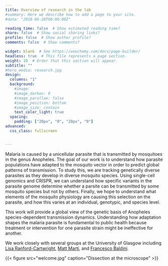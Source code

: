 ```yaml
---
title: Overview of research in the lab
#summary: Here we describe how to add a page to your site.
#date: "2018-06-28T00:00:00Z"

reading_time: false  # Show estimated reading time?
share: false  # Show social sharing links?
profile: false  # Show author profile?
comments: false  # Show comments?

widget: blank  # See https://wowchemy.com/docs/page-builder/
headless: true  # This file represents a page section.
weight: 10  # Order that this section will appear.
subtitle: ""
#hero_media: research.jpg
design:
  columns: "1"
  background:
    #image: 
    #image_darken: 0
    #image_parallax: false
    #image_position: bottom
    #image_size: contain
    text_color_light: true
  spacing:
    padding: ["20px", "0", "20px", "0"]
advanced:
  css_class: fullscreen


---
```


Malaria is caused by a unicellular parasite that is transmitted by mosquitoes in the genus Anopheles. The goal of our work is to understand how parasite populations have adapted to the mosquito vector in order to predict global patterns of transmission. To study this, we are tracking genetically diverse parasites as they develop in diverse mosquito species. Using single-cell genomics and CRISPR, we can understand how specific variants in the parasite genome determine whether a parsite can be transmitted by some mosquito species but not by others. Finally, we hope to understand what elements of the mosquito physiology are causing this selection on the parasite, and how this varies at an individual, genotypic, and species level.

This work will provide a global view of the genetic basis of Anopheles species-dependent transmission dynamics. Understanding how adaptation shapes the malaria parasite is fundamental to public health because treatment or intervention for one parasite strain might be ineffective for another. 

We work closely with several groups at the University of Glasgow including [Lisa Ranford-Cartwright](https://www.gla.ac.uk/researchinstitutes/bahcm/staff/lisaranford-cartwright/), [Matt Marti](https://www.gla.ac.uk/researchinstitutes/iii/staff/matthiasmarti/martilab/), and [Francesco Baldini](https://www.gla.ac.uk/researchinstitutes/bahcm/staff/francescobaldini/). 

{{< figure src="welcome.jpg" caption="Dissection at the microscope" >}}


